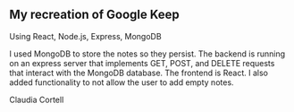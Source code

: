 ## My recreation of Google Keep

Using React, Node.js, Express, MongoDB

I used MongoDB to store the notes so they persist.
The backend is running on an express server that implements GET, POST, and DELETE requests that interact with the MongoDB database.
The frontend is React.
I also added functionality to not allow the user to add empty notes.

Claudia Cortell

